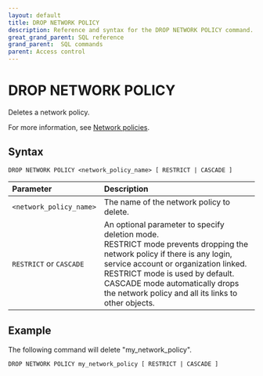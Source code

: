 ```yaml
---
layout: default
title: DROP NETWORK POLICY
description: Reference and syntax for the DROP NETWORK POLICY command.
great_grand_parent: SQL reference
grand_parent:  SQL commands
parent: Access control
---
```


# DROP NETWORK POLICY
Deletes a network policy.

For more information, see [Network policies](../../../Guides/managing-your-organization/network-policies.md).

## Syntax

```DROP NETWORK POLICY <network_policy_name> [ RESTRICT | CASCADE ]```


| Parameter  | Description |
| :--------- | :---------- |
| `<network_policy_name>`  | The name of the network policy to delete. |   
| `RESTRICT` or `CASCADE` | An optional parameter to specify deletion mode.<br>RESTRICT mode prevents dropping the network policy if there is any login, service account or organization linked. RESTRICT mode is used by default.<br>CASCADE mode automatically drops the network policy and all its links to other objects.              

## Example

The following command will delete "my_network_policy".

```DROP NETWORK POLICY my_network_policy [ RESTRICT | CASCADE ]```
